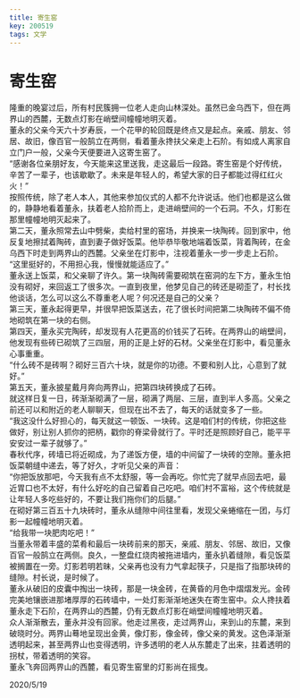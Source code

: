 ```yaml
---
title: 寄生窑
key: 200519
tags: 文学
---
```


# 寄生窑

隆重的晚宴过后，所有村民簇拥一位老人走向山林深处。虽然已金乌西下，但在两界山的西麓，无数点灯影在峭壁间幢幢地明灭着。  
董永的父亲今天六十岁寿辰，一个花甲的轮回既是终点又是起点。亲戚、朋友、邻居、故旧，像百官一般鹄立在两侧，看着董永搀扶父亲走上石阶。有如成人离家自立门户一般，父亲今天便要进入这寄生窑了。  
“感谢各位亲朋好友，今天能来这里送我，走这最后一段路。寄生窑是个好传统，辛苦了一辈子，也该歇歇了。未来是年轻人的，希望大家的日子都能过得红红火火！”  
按照传统，除了老人本人，其他来参加仪式的人都不允许说话。他们也都是这么做的，静静地看着董永，扶着老人拾阶而上，走进峭壁间的一个石洞。不久，灯影在那里幢幢地明灭起来了。  
第二天，董永照常去山中劈柴，卖给村里的窑场，并换来一块陶砖。回到家中，他反复地擦拭着陶砖，直到妻子做好饭菜。他毕恭毕敬地端着饭菜，背着陶砖，在金乌西下时走到两界山的西麓。父亲坐在灯影中，注视着董永一步一步走上石阶。  
“这里挺好的，不用担心我，慢慢就能适应了。”  
董永送上饭菜，和父亲聊了许久。第一块陶砖需要砌筑在窑洞的左下方，董永生怕没有砌好，来回返工了很多次。一直到夜里，他梦见自己的砖还是砌歪了，村长找他谈话，怎么可以这么不尊重老人呢？何况还是自己的父亲？  
第三天，董永起得更早，并很早把饭菜送去，花了很长时间把第二块陶砖不偏不倚地砌筑在第一块的右侧。  
第四天，董永买完陶砖，却发现有人花更高的价钱买了石砖。在两界山的峭壁间，他发现有些砖已砌筑了三四层，用的正是上好的石材。父亲坐在灯影中，看见董永心事重重。  
“什么砖不是砖啊？砌好三百六十块，就是你的功德。不要和别人比，心意到了就好。”  
第五天，董永披星戴月奔向两界山，把第四块砖换成了石砖。  
就这样日复一日，砖渐渐砌满了一层，砌满了两层、三层，直到半人多高。父亲之前还可以和附近的老人聊聊天，但现在出不去了，每天的话就变多了一些。  
“我这没什么好担心的，每天就这一顿饭、一块砖。这是咱们村的传统，你把这些做好，别让别人抓你的把柄，戳你的脊梁骨就行了。平时还是照顾好自己，能平平安安过一辈子就够了。”  
春秋代序，砖墙已将近砌成，为了递饭方便，墙的中间留了一块砖的空隙。董永把饭菜朝缝中递去，等了好久，才听见父亲的声音：  
“你把饭放那吧，今天我有点不太舒服，等一会再吃。你忙完了就早点回去吧，最近胃口也不太好，有什么好吃的自己留着自己吃吧。咱们村不富裕，这个传统就是让年轻人多吃些好的，不要让我们拖你们的后腿。”  
在砌好第三百五十九块砖时，董永从缝隙中间往里看，发现父亲蜷缩在一团，与灯影一起幢幢地明灭着。  
“给我带一块肥肉吃吧！”  
当董永带着丰盛的菜肴和最后一块砖前来的那天，亲戚、朋友、邻居、故旧，又像百官一般鹄立在两侧。良久，一整盘红烧肉被拖进墙内，董永扒着缝隙，看见饭菜被搁置在一旁。灯影若明若昧，父亲再也没有力气拿起筷子，只是指了指那块砖的缝隙。村长说，是时候了。  
董永从破旧的皮囊中掏出一块砖，那是一块金砖，在黄昏的月色中熠熠发光。金砖完美地镶嵌进那堵厚厚的石砖墙中，一处灯影渐渐地迷失在寄生窑中。众人搀扶着董永走下石阶，在两界山的西麓，仍有无数点灯影在峭壁间幢幢地明灭着。  
众人渐渐散去，董永并没有回家。他走过黑夜，走过两界山，来到山的东麓，来到破晓时分。两界山蓦地呈现出金黄，像灯影，像金砖，像父亲的黄发。这色泽渐渐透明起来，甚至两界山也变得透明，许多透明的老人从东麓走了出来，拄着透明的拐杖，带着透明的笑容。  
董永飞奔回两界山的西麓，看见寄生窑里的灯影尚在摇曳。  

2020/5/19  
